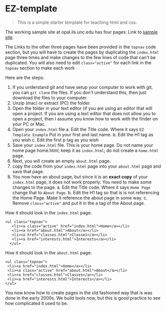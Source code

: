 # EZ-template
>This is a simple starter template for teaching html and css.

The working sample site at opal.ils.unc.edu has four pages: Link to [sample site](https://opal.ils.unc.edu/~lblakej/website-helps/09-EZ-template/index.html).

The Links to the other three pages have been provided in the ```topnav``` code section, but you will have to create the pages by duplicating the ```index.html``` page three times and make changes to the few lines of code that can't be duplicated. You will also need to edit ```class="active"``` for each link in the ```topnav``` section to make each work

Here are the steps:

1. If you understand git and have setup your computer to work with git, you can ```git clone``` the files. If you don't understand this, then just download the files to your computer.
2. Unzip (mac) or extract (PC) the folder.
3. Open the folder in your text editor )if you are using an editor that will open a project. If you are using a text editor that does not allow you to open a project, then I assume you know how to work with the finder on your PC or Mac. 
4. Open your ```index.html``` file
  a. Edit the Title code. Where it says ```EZ Template Example``` Put in your first and last name.
  b. Edit the H1 tag as you wish
  c. Edit the first p tag as you wish
5. Save your ```index.html``` file. This is your home page. Do not name your home page home.html; keep it as ```index.html```; do not create a ```home.html``` page.
6. Next, you will create an empty ```about.html``` page. 
7. copy the code from your ```index.html``` page into your ```about.html``` page and save that page. 
8. You now have an about page, but since it is an **exact copy** of your ```index.html``` page, it does not work properly. You need to make some changes to the page. 
  a. Edit the Title code. Where it says ```Home Page``` change that to ```About Page```.
  b. Edit the H1 tag so that is is not referencing the Home Page. Make it reference the about page in some way.
  c. Remove ```class="active"``` and put it in the a tag of the About page.

How it should look in the ```index.html``` page:
```
<ul class="topnav">
   <li><a class="active" href="index.html">Home</a></li>
   <li><a href="about.html">About</a></li>
   <li><a href="classes.html">Classes</a></li>
   <li><a href="interests.html">Interests</a></li>
  </ul>
  ```
  How it should look in the ```about.html``` page:
  
  ```
<ul class="topnav">
   <li><a href="index.html">Home</a></li>
   <li><a class="active" href="about.html">About</a></li>
   <li><a href="classes.html">Classes</a></li>
   <li><a href="interests.html">Interests</a></li>
  </ul>
  ```  
  You now know how to create pages in the old fashioned way that is was done in the early 2000s. We build tools now, but this is good practice to see how complicated it used to be. 

